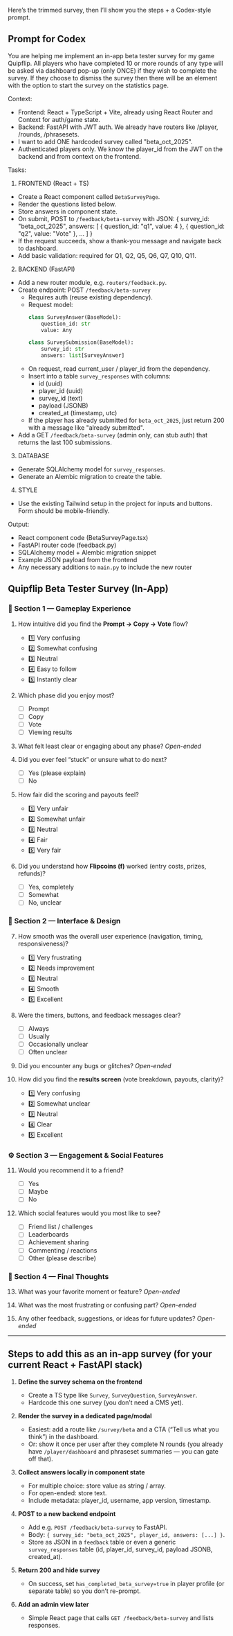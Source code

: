 Here’s the trimmed survey, then I’ll show you the steps + a Codex-style prompt.

## Prompt for Codex

You are helping me implement an in-app beta tester survey for my game Quipflip. All players who have completed 10 or more rounds of any type will be asked via dashboard pop-up (only ONCE) if they wish to complete the survey. If they choose to dismiss the survey then there will be an element with the option to start the survey on the statistics page.

Context:
- Frontend: React + TypeScript + Vite, already using React Router and Context for auth/game state.
- Backend: FastAPI with JWT auth. We already have routers like /player, /rounds, /phrasesets.
- I want to add ONE hardcoded survey called "beta_oct_2025".
- Authenticated players only. We know the player_id from the JWT on the backend and from context on the frontend.

Tasks:

1. FRONTEND (React + TS)
- Create a React component called `BetaSurveyPage`.
- Render the questions listed below.
- Store answers in component state.
- On submit, POST to `/feedback/beta-survey` with JSON:
  {
    survey_id: "beta_oct_2025",
    answers: [
      { question_id: "q1", value: 4 },
      { question_id: "q2", value: "Vote" },
      ...
    ]
  }
- If the request succeeds, show a thank-you message and navigate back to dashboard.
- Add basic validation: required for Q1, Q2, Q5, Q6, Q7, Q10, Q11.

2. BACKEND (FastAPI)
- Add a new router module, e.g. `routers/feedback.py`.
- Create endpoint: POST `/feedback/beta-survey`
  - Requires auth (reuse existing dependency).
  - Request model:
    ```python
    class SurveyAnswer(BaseModel):
        question_id: str
        value: Any

    class SurveySubmission(BaseModel):
        survey_id: str
        answers: list[SurveyAnswer]
    ```
  - On request, read current_user / player_id from the dependency.
  - Insert into a table `survey_responses` with columns:
    - id (uuid)
    - player_id (uuid)
    - survey_id (text)
    - payload (JSONB)
    - created_at (timestamp, utc)
  - If the player has already submitted for `beta_oct_2025`, just return 200 with a message like "already submitted".
- Add a GET `/feedback/beta-survey` (admin only, can stub auth) that returns the last 100 submissions.

3. DATABASE
- Generate SQLAlchemy model for `survey_responses`.
- Generate an Alembic migration to create the table.

4. STYLE
- Use the existing Tailwind setup in the project for inputs and buttons. Form should be mobile-friendly.

Output:
- React component code (BetaSurveyPage.tsx)
- FastAPI router code (feedback.py)
- SQLAlchemy model + Alembic migration snippet
- Example JSON payload from the frontend
- Any necessary additions to `main.py` to include the new router


## Quipflip Beta Tester Survey (In-App)

### 💬 Section 1 — Gameplay Experience

1. How intuitive did you find the **Prompt → Copy → Vote** flow?

   * 1️⃣ Very confusing
   * 2️⃣ Somewhat confusing
   * 3️⃣ Neutral
   * 4️⃣ Easy to follow
   * 5️⃣ Instantly clear

2. Which phase did you enjoy most?

   * [ ] Prompt
   * [ ] Copy
   * [ ] Vote
   * [ ] Viewing results

3. What felt least clear or engaging about any phase?
   *Open-ended*

4. Did you ever feel “stuck” or unsure what to do next?

   * [ ] Yes (please explain)
   * [ ] No

5. How fair did the scoring and payouts feel?

   * 1️⃣ Very unfair
   * 2️⃣ Somewhat unfair
   * 3️⃣ Neutral
   * 4️⃣ Fair
   * 5️⃣ Very fair

6. Did you understand how **Flipcoins (f)** worked (entry costs, prizes, refunds)?

   * [ ] Yes, completely
   * [ ] Somewhat
   * [ ] No, unclear

### 🎨 Section 2 — Interface & Design

7. How smooth was the overall user experience (navigation, timing, responsiveness)?

   * 1️⃣ Very frustrating
   * 2️⃣ Needs improvement
   * 3️⃣ Neutral
   * 4️⃣ Smooth
   * 5️⃣ Excellent

8. Were the timers, buttons, and feedback messages clear?

   * [ ] Always
   * [ ] Usually
   * [ ] Occasionally unclear
   * [ ] Often unclear

9. Did you encounter any bugs or glitches?
   *Open-ended*

10. How did you find the **results screen** (vote breakdown, payouts, clarity)?

    * 1️⃣ Very confusing
    * 2️⃣ Somewhat unclear
    * 3️⃣ Neutral
    * 4️⃣ Clear
    * 5️⃣ Excellent

### ⚙️ Section 3 — Engagement & Social Features

11. Would you recommend it to a friend?

    * [ ] Yes
    * [ ] Maybe
    * [ ] No

12. Which social features would you most like to see?

    * [ ] Friend list / challenges
    * [ ] Leaderboards
    * [ ] Achievement sharing
    * [ ] Commenting / reactions
    * [ ] Other (please describe)

### 🧩 Section 4 — Final Thoughts

13. What was your favorite moment or feature?
    *Open-ended*

14. What was the most frustrating or confusing part?
    *Open-ended*

15. Any other feedback, suggestions, or ideas for future updates?
    *Open-ended*

---

## Steps to add this as an **in-app survey** (for your current React + FastAPI stack)

1. **Define the survey schema on the frontend**

   * Create a TS type like `Survey`, `SurveyQuestion`, `SurveyAnswer`.
   * Hardcode this one survey (you don’t need a CMS yet).

2. **Render the survey in a dedicated page/modal**

   * Easiest: add a route like `/survey/beta` and a CTA (“Tell us what you think”) in the dashboard.
   * Or: show it once per user after they complete N rounds (you already have `/player/dashboard` and phraseset summaries — you can gate off that).

3. **Collect answers locally in component state**

   * For multiple choice: store value as string / array.
   * For open-ended: store text.
   * Include metadata: player_id, username, app version, timestamp.

4. **POST to a new backend endpoint**

   * Add e.g. `POST /feedback/beta-survey` to FastAPI.
   * Body: `{ survey_id: "beta_oct_2025", player_id, answers: [...] }`.
   * Store as JSON in a `feedback` table or even a generic `survey_responses` table (id, player_id, survey_id, payload JSONB, created_at).

5. **Return 200 and hide survey**

   * On success, set `has_completed_beta_survey=true` in player profile (or separate table) so you don’t re-prompt.

6. **Add an admin view later**

   * Simple React page that calls `GET /feedback/beta-survey` and lists responses.